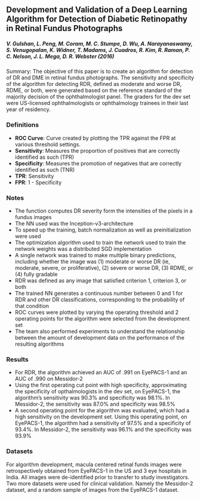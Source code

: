 ## Development and Validation of a Deep Learning Algorithm for Detection of Diabetic Retinopathy in Retinal Fundus Photographs

##### **V. Gulshan, L. Peng, M. Coram, M. C. Stumpe, D. Wu, A. Narayanaswamy, S. Venugopalan, K. Widner, T. Madams, J. Cuadros, R. Kim, R. Raman, P. C. Nelson, J. L. Mega, D. R. Webster (2016)**

Summary: The objective of this paper is to create an algorithm for detection of DR and DME in retinal fundus photographs.  The sensitivity and specificity of the algorithm for detecting RDR, defined as moderate and worse DR, RDME, or both, were generated based on the reference standard of the majority decision of the ophthalmologist panel.  The graders for the dev set were US-licensed ophthalmologists or ophthalmology trainees in their last year of residency.  

### Definitions
- **ROC Curve**: Curve created by plotting the TPR against the FPR at various threshold settings.   
- **Sensitivity**: Measures the proportion of positives that are correctly identified as such (TPR)
- **Specificity**: Measures the promotion of negatives that are correctly identified as such (TNR)
- **TPR**: Sensitivity 
- **FPR**: 1 - Specificity

### Notes 
-  The function computes DR severity form the intensities of the pixels in a fundus images
- The NN used was the Inception-v3-architecture
- To speed up the training, batch normalization as well as preinitialization were used 
- The optimization algorithm used to train the network used to train the network weights was a distributed SGD implementation
- A single network was trained to make multiple binary predictions, including whether the image was (1) moderate or worse 
DR (ie, moderate, severe, or proliferative), (2) severe or worse DR, (3) RDME, or (4) fully gradable
- RDR was defined as any image that satisfied criterion 1, criterion 3, or both 
- The trained NN generates a continuous number between 0 and 1 for RDR and other DR classifications, corresponding to the 
probability of that condition
- ROC curves were plotted by varying the operating threshold and 2 operating points for the algorithm were selected from the 
development set
- The team also performed experiments to understand the relationship between the amount of development data on the 
performance of the resulting algorithms

### Results
- For RDR, the algorithm achieved an AUC of .991 on EyePACS-1 and an AUC of .990 on Messidor-2 
- Using the first operating cut point with high specificity, approximating the specificity of opthalmologists in the dev set, 
on EyePACS-1, the algorithm’s sensitivity was 90.3% and specificity was 98.1%.  In Messidor-2, the sensitivity was 87.0% 
and specificity was 98.5%
- A second operating point for the algorithm was evaluated, which had a high sensitivity on the development set.  Using this operating point, on EyePACS-1, the algorithm had a sensitivity of 97.5% and a specificity of 93.4%.  In Messidor-2, the sensitivity was 96.1% and the specificity was 93.9%


### Datasets 
For algorithm development, macula centered retinal funds images were retrospectively obtained from EyePACS-1 in the US and 
3 eye hospitals in India.  All images were de-identified prior to transfer to study investigators.  Two more datasets were 
used for clinical validation.  Namely the Messidor-2 dataset, and a random sample of images from the EyePACS-1 dataset.  
